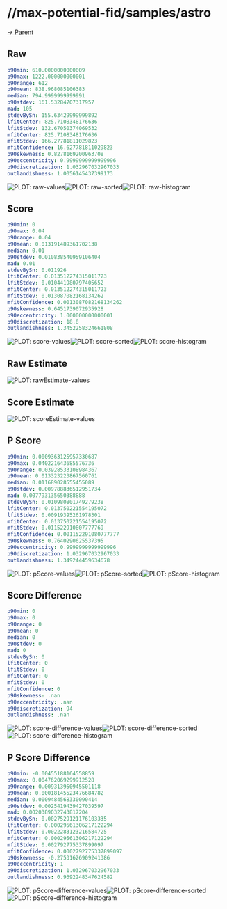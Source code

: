 
# //max-potential-fid/samples/astro

[→ Parent](../..)


## Raw


```yaml
p90min: 610.0000000000009
p90max: 1222.000000000001
p90range: 612
p90mean: 838.968085106383
median: 794.9999999999991
p90stdev: 161.53284707317957
mad: 105
stdevBySn: 155.63429999999892
lfitCenter: 825.7108348176636
lfitStdev: 132.67050374069532
mfitCenter: 825.7108348176636
mfitStdev: 166.27781811029823
mfitConfidence: 16.627781811029823
p90skewness: 0.8278169200963708
p90eccentricity: 0.9999999999999996
p90discretization: 1.032967032967033
outlandishness: 1.0056145437399173

```

![PLOT: raw-values](./raw/values.svg)![PLOT: raw-sorted](./raw/sorted.svg)![PLOT: raw-histogram](./raw/histogram.svg)
## Score


```yaml
p90min: 0
p90max: 0.04
p90range: 0.04
p90mean: 0.013191489361702138
median: 0.01
p90stdev: 0.010838540959106404
mad: 0.01
stdevBySn: 0.011926
lfitCenter: 0.013512274315011723
lfitStdev: 0.010441980797405652
mfitCenter: 0.013512274315011723
mfitStdev: 0.013087082168134262
mfitConfidence: 0.0013087082168134262
p90skewness: 0.6451739072935928
p90eccentricity: 1.000000000000001
p90discretization: 18.8
outlandishness: 1.3452258324661808

```

![PLOT: score-values](./score/values.svg)![PLOT: score-sorted](./score/sorted.svg)![PLOT: score-histogram](./score/histogram.svg)
## Raw Estimate

![PLOT: rawEstimate-values](./rawEstimate/values.svg)
## Score Estimate

![PLOT: scoreEstimate-values](./scoreEstimate/values.svg)
## P Score


```yaml
p90min: 0.0009363125957330687
p90max: 0.040221643685576736
p90range: 0.03928533108984367
p90mean: 0.013323223867560761
median: 0.011689028555455089
p90stdev: 0.009788836512951734
mad: 0.007793135650388888
stdevBySn: 0.010980801749279238
lfitCenter: 0.013750221554195072
lfitStdev: 0.00919395261978301
mfitCenter: 0.013750221554195072
mfitStdev: 0.011522910807777769
mfitConfidence: 0.001152291080777777
p90skewness: 0.7640290625537395
p90eccentricity: 0.9999999999999996
p90discretization: 1.032967032967033
outlandishness: 1.349244459634678

```

![PLOT: pScore-values](./pScore/values.svg)![PLOT: pScore-sorted](./pScore/sorted.svg)![PLOT: pScore-histogram](./pScore/histogram.svg)
## Score Difference


```yaml
p90min: 0
p90max: 0
p90range: 0
p90mean: 0
median: 0
p90stdev: 0
mad: 0
stdevBySn: 0
lfitCenter: 0
lfitStdev: 0
mfitCenter: 0
mfitStdev: 0
mfitConfidence: 0
p90skewness: .nan
p90eccentricity: .nan
p90discretization: 94
outlandishness: .nan

```

![PLOT: score-difference-values](./score-difference/values.svg)![PLOT: score-difference-sorted](./score-difference/sorted.svg)![PLOT: score-difference-histogram](./score-difference/histogram.svg)
## P Score Difference


```yaml
p90min: -0.00455188164558859
p90max: 0.004762069299912528
p90range: 0.009313950945501118
p90mean: 0.00018145523476684782
median: 0.0009484568330090414
p90stdev: 0.0025419439427039597
mad: 0.0020389032743817204
stdevBySn: 0.0027529121176103335
lfitCenter: 0.00029561306217122294
lfitStdev: 0.0022283123216584725
mfitCenter: 0.00029561306217122294
mfitStdev: 0.002792775337899097
mfitConfidence: 0.0002792775337899097
p90skewness: -0.27531626909241386
p90eccentricity: 1
p90discretization: 1.032967032967033
outlandishness: 0.9392248347624582

```

![PLOT: pScore-difference-values](./pScore-difference/values.svg)![PLOT: pScore-difference-sorted](./pScore-difference/sorted.svg)![PLOT: pScore-difference-histogram](./pScore-difference/histogram.svg)